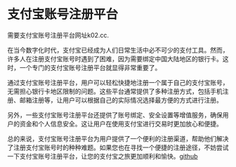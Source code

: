 # 支付宝账号注册平台

需要支付宝账号注册平台网址k02.cc.

在当今数字化时代，支付宝已经成为人们日常生活中必不可少的支付工具。然而，许多人在注册支付宝账号时遇到了困难，因为需要绑定中国大陆地区的银行卡。这时，一个专门的支付宝账号注册平台就显得非常重要了。

通过支付宝账号注册平台，用户可以轻松快捷地注册一个属于自己的支付宝账号，无需担心银行卡地区限制的问题。这些平台通常提供了多种注册方式，包括手机注册、邮箱注册等，让用户可以根据自己的实际情况选择最方便的方式进行注册。

另外，一些支付宝账号注册平台还提供了账号绑定、安全设置等增值服务，确保用户的资金和个人信息安全。这让用户在使用支付宝进行交易时更加放心和便捷。

总的来说，支付宝账号注册平台为用户提供了一个便利的注册渠道，帮助他们解决了注册支付宝账号时的种种难题。如果您也在寻找一个便捷的注册途径，不妨尝试一下支付宝账号注册平台，让您的支付宝之旅更加顺利和愉快。[github](https://github.com)